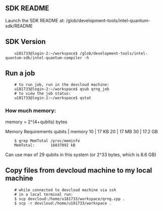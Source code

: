 ## SDK README
Launch the SDK README at:
        /glob/development-tools/intel-quantum-sdk/README

## SDK Version
        u181733@login-2:~/workspace$ /glob/development-tools/intel-quantum-sdk/intel-quantum-compiler -h

## Run a job
        # to run job, run in the devcloud machine:
        u181733@login-2:~/workspace$ qsub qrng_job
        # to view the job status:
        u181733@login-2:~/workspace$ qstat

### How much memory:

memory = 2^(4+qubits) bytes

Memory Requirements
qubits   |  memory
  10     |   17 KB
  20     |   17 MB
  30     |   17.2 GB

        $ grep MemTotal /proc/meminfo
        MemTotal:       16037092 kB

Can use max of 29 qubits in this system (or 2^33 bytes, which is 8.6 GB)

## Copy files from devcloud machine to my local machine
        # while connected to devcloud machine via ssh
        # in a local terminal run:
        $ scp devcloud:/home/u181733/workspace/qrng.cpp .
        $ scp -r devcloud:/home/u181733/workspace .
